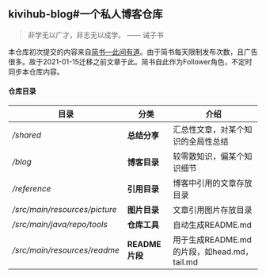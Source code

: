 ## kivihub-blog#一个私人博客仓库

>  非学无以广才，非志无以成学。     —— 诫子书


本仓库初次提交的内容来自[简书—此间有道](https://www.jianshu.com/u/385b00f9ba9b)。由于简书每天限制发布次数，且广告很多。故于2021-01-15迁移之前文章于此。简书自此作为Follower角色，不定时同步本仓库内容。


#### 仓库目录

| 目录                          | 分类           | 介绍                                        |
| ----------------------------- | -------------- | ------------------------------------------- |
| */shared*                     | **总结分享**   | 汇总性文章，对某个知识的全局性总结          |
| */blog*                       | **博客目录**   | 较零散知识，偏某个知识细节                  |
| */reference*                  | **引用目录**   | 博客中引用的文章存放目录                    |
| */src/main/resources/picture* | **图片目录**   | 文章引用图片存放目录                        |
| */src/main/java/repo/tools*   | **仓库工具**   | 自动生成README.md                           |
| */src/main/resources/readme*  | **README片段** | 用于生成README.md的片段，如head.md，tail.md |